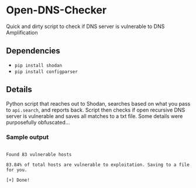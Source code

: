# Open-DNS-Checker
Quick and dirty script to check if DNS server is vulnerable to DNS Amplification

## Dependencies
* ```pip install shodan```
* ```pip install configparser```

## Details
Python script that reaches out to Shodan, searches based on what you pass to ```api.search```, and reports back. Script then checks if open recursive DNS server is vulnerable and saves all matches to a txt file. Some details were purposefully obfuscated...

### Sample output
```Found 99 hosts

Found 83 vulnerable hosts

83.84% of total hosts are vulnerable to exploitation. Saving to a file for you.

[+] Done!
```